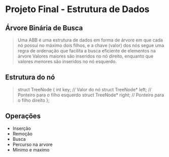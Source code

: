 # Projeto Final - Estrutura de Dados

## Árvore Binária de Busca
> Uma ABB é uma estrutura de dados em forma de árvore em que cada nó possui no máximo dois filhos, e a chave (valor) dos nós segue uma regra de ordenação que facilita a busca eficiente de elementos na árvore
> Valores maiores são inseridos no nó direito, enquanto que valores menores são inseridos no nó esquerdo.

## Estrutura do nó 

> struct TreeNode {
>    int key;                // Valor do nó
>    struct TreeNode* left;  // Ponteiro para o filho esquerdo
>    struct TreeNode* right; // Ponteiro para o filho direito
> };

## Operações
* Inserção
* Remoção
* Busca
* Percurso na arvore
* Minimo e maximo
